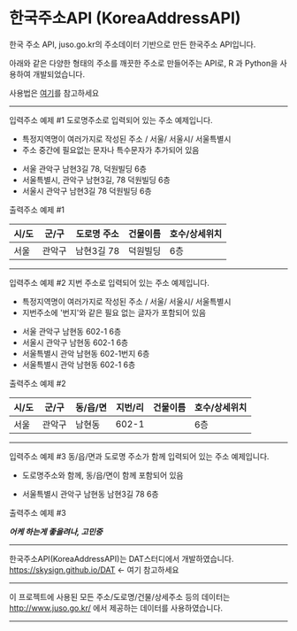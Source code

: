 # 한국주소API (KoreaAddressAPI)
한국 주소 API, juso.go.kr의 주소데이터 기반으로 만든 한국주소 API입니다.

아래와 같은 다양한 형태의 주소를 깨끗한 주소로 만들어주는 API로, R 과 Python을 사용하여 개발되었습니다.

사용법은 [여기](아직링크없다)를 참고하세요

---
입력주소 예제 #1 도로명주소로 입력되어 있는 주소 예제입니다.

* 특정지역명이 여러가지로 작성된 주소 / 서울/ 서울시/ 서울특별시
* 주소 중간에 필요없는 문자나 특수문자가 추가되어 있음


- 서울 관악구 남현3길 78, 덕원빌딩 6층
- 서울특별시, 관악구 남현3길, 78 덕원빌딩 6층
- 서울시 관악구 남현3길 78 덕원빌딩 6층

출력주소 예제 #1

|시/도|군/구|도로명 주소|건물이름|호수/상세위치|
|---|---|---|---|---|
|서울|관악구|남현3길 78|덕원빌딩|6층|

---

입력주소 예제 #2 지번 주소로 입력되어 있는 주소 예제입니다.

* 특정지역명이 여러가지로 작성된 주소 / 서울/ 서울시/ 서울특별시
* 지번주소에 '번지'와 같은 필요 없는 글자가 포함되어 있음


- 서울 관악구 남현동 602-1 6층
- 서울시 관악구 남현동 602-1 6층
- 서울특별시 관악 남현동 602-1번지 6층
- 서울특별시 관악 남현동 602-1 6층

출력주소 예제 #2

|시/도|군/구|동/읍/면|지번/리|건물이름|호수/상세위치|
|---|---|---|---|---|---|
|서울|관악구|남현동|602-1|   |6층|

---

입력주소 예제 #3 동/읍/면과 도로명 주소가 함께 입력되어 있는 주소 예제입니다.

* 도로명주소와 함께, 동/읍/면이 함께 포함되어 있음


- 서울특별시 관악구 남현동 남현3길 78 6층

출력주소 예제 #3

***어케 하는게 좋을려나, 고민중***

---

한국주소API(KoreaAddressAPI)는 DAT스터디에서 개발하였습니다.
 https://skysign.github.io/DAT ← 여기 참고하세요

---

이 프로젝트에 사용된 모든 주소/도로명/건물/상세주소 등의 데이터는 http://www.juso.go.kr/ 에서 제공하는 데이터를 사용하였습니다.

---
